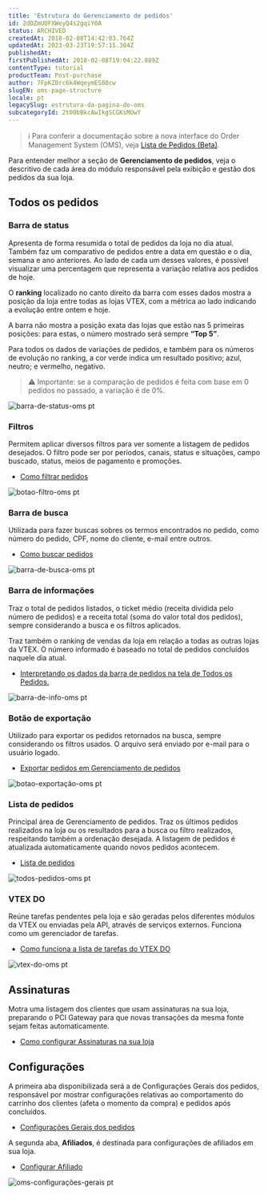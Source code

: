 ```yaml
---
title: 'Estrutura do Gerenciamento de pedidos'
id: 2dDZmUUFXWeyQ4s2gqiY0A
status: ARCHIVED
createdAt: 2018-02-08T14:42:03.764Z
updatedAt: 2023-03-23T19:57:15.384Z
publishedAt: 
firstPublishedAt: 2018-02-08T19:04:22.889Z
contentType: tutorial
productTeam: Post-purchase
author: 7FpKZ0rc6k4WqeymES80cw
slugEN: oms-page-structure
locale: pt
legacySlug: estrutura-da-pagina-do-oms
subcategoryId: 2t00bBkcAwIkgSCGKsMOwY
---
```


>ℹ️ Para conferir a documentação sobre a nova interface do Order Management System (OMS), veja [Lista de Pedidos (Beta)](https://help.vtex.com/pt/tutorial/order-list-beta--2QTduKHAJMFIZ3BAsi6Pi).

Para entender melhor a seção de __Gerenciamento de pedidos__, veja o descritivo de cada área do módulo responsável pela exibição e gestão dos pedidos da sua loja.

## Todos os pedidos

### Barra de status

Apresenta de forma resumida o total de pedidos da loja no dia atual. Também faz um comparativo de pedidos entre a data em questão e o dia, semana e ano anteriores. Ao lado de cada um desses valores, é possível visualizar uma percentagem que representa a variação relativa aos pedidos de hoje.

O __ranking__ localizado no canto direito da barra com esses dados mostra a posição da loja entre todas as lojas VTEX, com a métrica ao lado indicando a evolução entre ontem e hoje.

A barra não mostra a posição exata das lojas que estão nas 5 primeiras posições: para estas, o número mostrado será sempre __“Top 5”__.

Para todos os dados de variações de pedidos, e também para os números de evolução no ranking, a cor verde indica um resultado positivo; azul, neutro; e vermelho, negativo.

>⚠️ Importante: se a comparação de pedidos é feita com base em 0 pedidos no passado, a variação é de 0%.

![barra-de-status-oms pt](//images.ctfassets.net/alneenqid6w5/4LWth3g02ACyIe4kAAgaW4/375d254b73d0fe7a0b2ae42da0a35b12/barra_de_status_pt.png)

### Filtros

Permitem aplicar diversos filtros para ver somente a listagem de pedidos desejados. O filtro pode ser por períodos, canais, status e situações, campo buscado, status, meios de pagamento e promoções.

- [Como filtrar pedidos](/pt/tutorial/como-filtrar-pedidos/)

![botao-filtro-oms pt ](//images.ctfassets.net/alneenqid6w5/5BeUtetKIoIOqqCeQqkwOe/7fcc082340475f487e58de9c5d162c27/filtro_pt.png)

### Barra de busca

Utilizada para fazer buscas sobres os termos encontrados no pedido, como número do pedido, CPF, nome do cliente, e-mail entre outros.

- [Como buscar pedidos](/pt/tutorial/como-buscar-o-pedido/)

![barra-de-busca-oms pt](//images.ctfassets.net/alneenqid6w5/5n7vRoP7ws8ScEuukOG86G/0860905754f93c79af9d01ff1d8af114/barra_de_busca_pt.png)

### Barra de informações

Traz o total de pedidos listados, o ticket médio (receita dividida pelo número de pedidos) e a receita total (soma do valor total dos pedidos), sempre considerando a busca e os filtros aplicados.

Traz também o ranking de vendas da loja em relação a todas as outras lojas da VTEX. O número informado é baseado no total de pedidos concluídos naquele dia atual.

- [Interpretando os dados da barra de pedidos na tela de Todos os Pedidos.](http://help.vtex.com/pt/tutorial/interpretando-os-dados-da-barra-de-pedidos-do-oms) 

![barra-de-info-oms pt](//images.ctfassets.net/alneenqid6w5/5yArBUQd9emIc0iA8e8Meq/74cc0ed8d9b7d6ab7b4dc48c44a79e96/barra_de_info_pt.png)

### Botão de exportação

Utilizado para exportar os pedidos retornados na busca, sempre considerando os filtros usados. O arquivo será enviado por e-mail para o usuário logado.

- [Exportar pedidos em Gerenciamento de pedidos](http://help.vtex.com/pt/tutorial/exportando-pedidos-no-oms-2) 

![botao-exportação-oms pt ](//images.ctfassets.net/alneenqid6w5/2GJezm4WzmIOig8mkmekAy/525184bd7f438e74e609feea092ec98e/botao_exporta____o_pt.png)

### Lista de pedidos

Principal área de Gerenciamento de pedidos. Traz os últimos pedidos realizados na loja ou os resultados para a busca ou filtro realizados, respeitando também a ordenação desejada. A listagem de pedidos é atualizada automaticamente quando novos pedidos acontecem.

- [Lista de pedidos](/pt/tutorial/lista-de-pedidos/)

![todos-pedidos-oms pt](//images.ctfassets.net/alneenqid6w5/VIquxEKz8kK4uEqOkWIUK/7fa197e58df4996da0f9e9b957bf0dcd/todos_os_pedidos_pt.png)

### VTEX DO

Reúne tarefas pendentes pela loja e são geradas pelos diferentes módulos da VTEX ou enviadas pela API, através de serviços externos. Funciona como um gerenciador de tarefas.

- [Como funciona a lista de tarefas do VTEX DO](http://help.vtex.com/pt/tutorial/vtex-do)

![vtex-do-oms pt](//images.ctfassets.net/alneenqid6w5/JkifTR1dyCUC8SIASwmws/35a6dcac6626553ea08a4492c526f965/vtex_do_pt.png)

## Assinaturas

Motra uma listagem dos clientes que usam assinaturas na sua loja, preparando o PCI Gateway para que novas transações da mesma fonte sejam feitas automaticamente.

- [Como configurar Assinaturas na sua loja](https://help.vtex.com/pt/tutorial/como-configurar-assinaturas)

## Configurações

A primeira aba disponibilizada será a de Configurações Gerais dos pedidos, responsável por mostrar configurações relativas ao comportamento do carrinho dos clientes (afeta o momento da compra) e pedidos após concluídos.

- [Configurações Gerais dos pedidos](http://help.vtex.com/pt/tutorial/configuracoes-gerais) 

A segunda aba, **Afiliados**, é destinada para configurações de afiliados em sua loja. 

- [Configurar Afiliado](http://help.vtex.com/pt/tutorial/como-configurar-afiliado/)

![oms-configurações-gerais pt](//images.ctfassets.net/alneenqid6w5/T2R9jSftMAa66ukO864Wy/235af9b18deb16fc1e187b1da5752318/oms_configura____es_pt.png)

